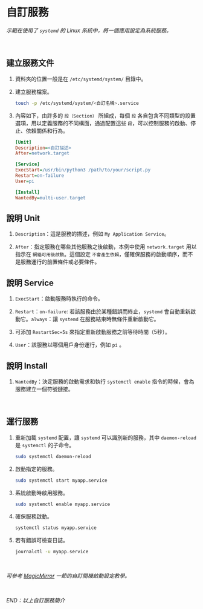# 自訂服務

_示範在使用了 `systemd` 的 Linux 系統中，將一個應用設定為系統服務。_

<br>

## 建立服務文件

1. 資料夾的位置一般是在 `/etc/systemd/system/` 目錄中。

2. 建立服務檔案。

   ```bash
   touch -p /etc/systemd/system/<自訂名稱>.service
   ```

3. 內容如下，由許多的 `段（Section）` 所組成，每個 `段` 各自包含不同類型的設置選項，用以定義服務的不同構面，通過配置這些 `段`，可以控制服務的啟動、停止、依賴關係和行為。

   ```ini
   [Unit]
   Description=<自訂描述>
   After=network.target

   [Service]
   ExecStart=/usr/bin/python3 /path/to/your/script.py
   Restart=on-failure
   User=pi

   [Install]
   WantedBy=multi-user.target
   ```

## 說明 Unit

1. `Description`：這是服務的描述，例如 `My Application Service`。

2. `After`：指定服務在哪些其他服務之後啟動，本例中使用 `network.target` 用以指示在 `網絡可用後啟動`。這個設定 `不會產生依賴`，僅確保服務的啟動順序，而不是服務運行的前置條件或必要條件。

## 說明 Service

1. `ExecStart`：啟動服務時執行的命令。

2. `Restart`：`on-failure`: 若該服務由於某種錯誤而終止，`systemd` 會自動重新啟動它。`always`：讓 `systemd` 在服務結束時無條件重新啟動它。

3. 可添加 `RestartSec=5s` 來指定重新啟動服務之前等待時間（5秒）。

4. `User`：該服務以哪個用戶身份運行，例如 `pi` 。

## 說明 Install

1. `WantedBy`：決定服務的啟動需求和執行 `systemctl enable` 指令的時候，會為服務建立一個符號鏈接。

<br>

## 運行服務

1. 重新加載 `systemd` 配置，讓 `systemd` 可以識別新的服務，其中 `daemon-reload` 是 `systemctl` 的子命令。

   ```bash
   sudo systemctl daemon-reload
   ```

2. 啟動指定的服務。

   ```bash
   sudo systemctl start myapp.service
   ```

3. 系統啟動時啟用服務。

   ```bash
   sudo systemctl enable myapp.service
   ```

4. 確保服務啟動。

   ```bash
   systemctl status myapp.service
   ```

5. 若有錯誤可檢查日誌。

   ```bash
   journalctl -u myapp.service
   ```


<br>

_可參考 [MagicMirror](#) 一節的自訂開機啟動設定教學。_

<br>

_END：以上自訂服務簡介_
